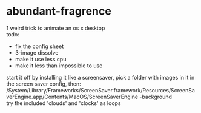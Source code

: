 abundant-fragrence
==================

1 weird trick to animate an os x desktop  
todo:  
*   fix the config sheet
*   3-image dissolve
*   make it use less cpu
*   make it less than impossible to use  

start it off by installing it like a screensaver, pick a folder with images in it in the screen saver config, then:  
/System/Library/Frameworks/ScreenSaver.framework/Resources/ScreenSaverEngine.app/Contents/MacOS/ScreenSaverEngine -background  
try the included 'clouds' and 'clocks' as loops  
